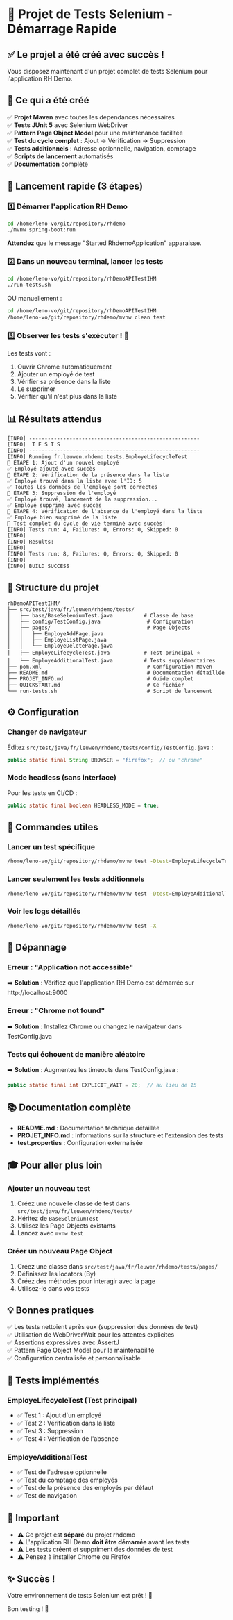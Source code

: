 # 🎉 Projet de Tests Selenium - Démarrage Rapide

## ✅ Le projet a été créé avec succès !

Vous disposez maintenant d'un projet complet de tests Selenium pour l'application RH Demo.

## 📝 Ce qui a été créé

✅ **Projet Maven** avec toutes les dépendances nécessaires  
✅ **Tests JUnit 5** avec Selenium WebDriver  
✅ **Pattern Page Object Model** pour une maintenance facilitée  
✅ **Test du cycle complet** : Ajout → Vérification → Suppression  
✅ **Tests additionnels** : Adresse optionnelle, navigation, comptage  
✅ **Scripts de lancement** automatisés  
✅ **Documentation** complète

## 🚀 Lancement rapide (3 étapes)

### 1️⃣ Démarrer l'application RH Demo

```bash
cd /home/leno-vo/git/repository/rhdemo
./mvnw spring-boot:run
```

**Attendez** que le message "Started RhdemoApplication" apparaisse.

### 2️⃣ Dans un nouveau terminal, lancer les tests

```bash
cd /home/leno-vo/git/repository/rhDemoAPITestIHM
./run-tests.sh
```

OU manuellement :

```bash
cd /home/leno-vo/git/repository/rhDemoAPITestIHM
/home/leno-vo/git/repository/rhdemo/mvnw clean test
```

### 3️⃣ Observer les tests s'exécuter ! 👀

Les tests vont :
1. Ouvrir Chrome automatiquement
2. Ajouter un employé de test
3. Vérifier sa présence dans la liste
4. Le supprimer
5. Vérifier qu'il n'est plus dans la liste

## 📊 Résultats attendus

```
[INFO] -------------------------------------------------------
[INFO]  T E S T S
[INFO] -------------------------------------------------------
[INFO] Running fr.leuwen.rhdemo.tests.EmployeLifecycleTest
🔵 ÉTAPE 1: Ajout d'un nouvel employé
✅ Employé ajouté avec succès
🔵 ÉTAPE 2: Vérification de la présence dans la liste
✅ Employé trouvé dans la liste avec l'ID: 5
✅ Toutes les données de l'employé sont correctes
🔵 ÉTAPE 3: Suppression de l'employé
✅ Employé trouvé, lancement de la suppression...
✅ Employé supprimé avec succès
🔵 ÉTAPE 4: Vérification de l'absence de l'employé dans la liste
✅ Employé bien supprimé de la liste
🎉 Test complet du cycle de vie terminé avec succès!
[INFO] Tests run: 4, Failures: 0, Errors: 0, Skipped: 0
[INFO] 
[INFO] Results:
[INFO] 
[INFO] Tests run: 8, Failures: 0, Errors: 0, Skipped: 0
[INFO]
[INFO] BUILD SUCCESS
```

## 📁 Structure du projet

```
rhDemoAPITestIHM/
├── src/test/java/fr/leuwen/rhdemo/tests/
│   ├── base/BaseSeleniumTest.java          # Classe de base
│   ├── config/TestConfig.java               # Configuration
│   ├── pages/                               # Page Objects
│   │   ├── EmployeAddPage.java
│   │   ├── EmployeListPage.java
│   │   └── EmployeDeletePage.java
│   ├── EmployeLifecycleTest.java           # Test principal ⭐
│   └── EmployeAdditionalTest.java          # Tests supplémentaires
├── pom.xml                                  # Configuration Maven
├── README.md                                # Documentation détaillée
├── PROJET_INFO.md                           # Guide complet
├── QUICKSTART.md                            # Ce fichier
└── run-tests.sh                             # Script de lancement
```

## ⚙️ Configuration

### Changer de navigateur

Éditez `src/test/java/fr/leuwen/rhdemo/tests/config/TestConfig.java` :

```java
public static final String BROWSER = "firefox";  // ou "chrome"
```

### Mode headless (sans interface)

Pour les tests en CI/CD :

```java
public static final boolean HEADLESS_MODE = true;
```

## 🔧 Commandes utiles

### Lancer un test spécifique

```bash
/home/leno-vo/git/repository/rhdemo/mvnw test -Dtest=EmployeLifecycleTest
```

### Lancer seulement les tests additionnels

```bash
/home/leno-vo/git/repository/rhdemo/mvnw test -Dtest=EmployeAdditionalTest
```

### Voir les logs détaillés

```bash
/home/leno-vo/git/repository/rhdemo/mvnw test -X
```

## 🐛 Dépannage

### Erreur : "Application not accessible"

➡️ **Solution** : Vérifiez que l'application RH Demo est démarrée sur http://localhost:9000

### Erreur : "Chrome not found"

➡️ **Solution** : Installez Chrome ou changez le navigateur dans TestConfig.java

### Tests qui échouent de manière aléatoire

➡️ **Solution** : Augmentez les timeouts dans TestConfig.java :

```java
public static final int EXPLICIT_WAIT = 20;  // au lieu de 15
```

## 📚 Documentation complète

- **README.md** : Documentation technique détaillée
- **PROJET_INFO.md** : Informations sur la structure et l'extension des tests
- **test.properties** : Configuration externalisée

## 🎓 Pour aller plus loin

### Ajouter un nouveau test

1. Créez une nouvelle classe de test dans `src/test/java/fr/leuwen/rhdemo/tests/`
2. Héritez de `BaseSeleniumTest`
3. Utilisez les Page Objects existants
4. Lancez avec `mvnw test`

### Créer un nouveau Page Object

1. Créez une classe dans `src/test/java/fr/leuwen/rhdemo/tests/pages/`
2. Définissez les locators (By)
3. Créez des méthodes pour interagir avec la page
4. Utilisez-le dans vos tests

## 💡 Bonnes pratiques

✅ Les tests nettoient après eux (suppression des données de test)  
✅ Utilisation de WebDriverWait pour les attentes explicites  
✅ Assertions expressives avec AssertJ  
✅ Pattern Page Object Model pour la maintenabilité  
✅ Configuration centralisée et personnalisable

## 🎯 Tests implémentés

### EmployeLifecycleTest (Test principal)
- ✅ Test 1 : Ajout d'un employé
- ✅ Test 2 : Vérification dans la liste
- ✅ Test 3 : Suppression
- ✅ Test 4 : Vérification de l'absence

### EmployeAdditionalTest
- ✅ Test de l'adresse optionnelle
- ✅ Test du comptage des employés
- ✅ Test de la présence des employés par défaut
- ✅ Test de navigation

## 🚨 Important

- ⚠️ Ce projet est **séparé** du projet rhdemo
- ⚠️ L'application RH Demo **doit être démarrée** avant les tests
- ⚠️ Les tests créent et suppriment des données de test
- ⚠️ Pensez à installer Chrome ou Firefox

## ✨ Succès !

Votre environnement de tests Selenium est prêt ! 🎉

Bon testing ! 🧪
